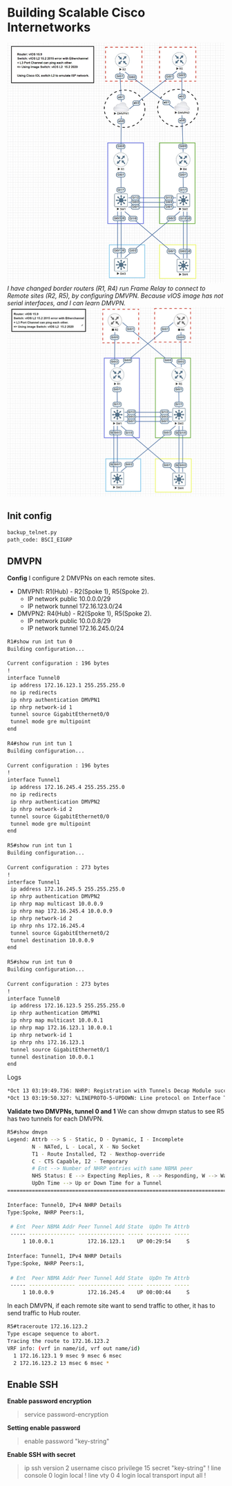 # Building Scalable Cisco Internetworks

![Topology](/BSCI_EIGRP/DBM_Inc_EIGRP_Diagram_lab_dmvpn.JPG)
*I have changed border routers (R1, R4) run Frame Relay to connect to Remote sites (R2, R5), by configuring DMVPN. Because vIOS image has not serial interfaces, and I can learn DMVPN.*
![Topology](/BSCI_EIGRP/DBM_Inc_EIGRP_Diagram_lab.JPG)


## Init config
```bash
backup_telnet.py
path_code: BSCI_EIGRP
```

## DMVPN
**Config**
I configure 2 DMVPNs on each remote sites.
* DMVPN1: R1(Hub) - R2(Spoke 1), R5(Spoke 2).
  * IP network public 10.0.0.0/29
  * IP network tunnel 172.16.123.0/24
* DMVPN2: R4(Hub) - R2(Spoke 1), R5(Spoke 2).
  * IP network public 10.0.0.8/29
  * IP network tunnel 172.16.245.0/24
```bash
R1#show run int tun 0
Building configuration...

Current configuration : 196 bytes
!
interface Tunnel0
 ip address 172.16.123.1 255.255.255.0
 no ip redirects
 ip nhrp authentication DMVPN1
 ip nhrp network-id 1
 tunnel source GigabitEthernet0/0
 tunnel mode gre multipoint
end

R4#show run int tun 1
Building configuration...

Current configuration : 196 bytes
!
interface Tunnel1
 ip address 172.16.245.4 255.255.255.0
 no ip redirects
 ip nhrp authentication DMVPN2
 ip nhrp network-id 2
 tunnel source GigabitEthernet0/0
 tunnel mode gre multipoint
end

R5#show run int tun 1
Building configuration...

Current configuration : 273 bytes
!
interface Tunnel1
 ip address 172.16.245.5 255.255.255.0
 ip nhrp authentication DMVPN2
 ip nhrp map multicast 10.0.0.9
 ip nhrp map 172.16.245.4 10.0.0.9
 ip nhrp network-id 2
 ip nhrp nhs 172.16.245.4
 tunnel source GigabitEthernet0/2
 tunnel destination 10.0.0.9
end

R5#show run int tun 0
Building configuration...

Current configuration : 273 bytes
!
interface Tunnel0
 ip address 172.16.123.5 255.255.255.0
 ip nhrp authentication DMVPN1
 ip nhrp map multicast 10.0.0.1
 ip nhrp map 172.16.123.1 10.0.0.1
 ip nhrp network-id 1
 ip nhrp nhs 172.16.123.1
 tunnel source GigabitEthernet0/1
 tunnel destination 10.0.0.1
end
```
Logs
```bash
*Oct 13 03:19:49.736: NHRP: Registration with Tunnels Decap Module succeeded
*Oct 13 03:19:50.327: %LINEPROTO-5-UPDOWN: Line protocol on Interface Tunnel1, changed state to up
```

**Validate two DMVPNs, tunnel 0 and 1**
We can show dmvpn status to see R5 has two tunnels for each DMVPN.
```bash
R5#show dmvpn
Legend: Attrb --> S - Static, D - Dynamic, I - Incomplete
        N - NATed, L - Local, X - No Socket
        T1 - Route Installed, T2 - Nexthop-override
        C - CTS Capable, I2 - Temporary
        # Ent --> Number of NHRP entries with same NBMA peer
        NHS Status: E --> Expecting Replies, R --> Responding, W --> Waiting
        UpDn Time --> Up or Down Time for a Tunnel
==========================================================================

Interface: Tunnel0, IPv4 NHRP Details
Type:Spoke, NHRP Peers:1,

 # Ent  Peer NBMA Addr Peer Tunnel Add State  UpDn Tm Attrb
 ----- --------------- --------------- ----- -------- -----
     1 10.0.0.1           172.16.123.1    UP 00:29:54     S

Interface: Tunnel1, IPv4 NHRP Details
Type:Spoke, NHRP Peers:1,

 # Ent  Peer NBMA Addr Peer Tunnel Add State  UpDn Tm Attrb
 ----- --------------- --------------- ----- -------- -----
     1 10.0.0.9           172.16.245.4    UP 00:00:44     S
```
In each DMVPN, if each remote site want to send traffic to other, it has to send traffic to Hub router.
```bash
R5#traceroute 172.16.123.2
Type escape sequence to abort.
Tracing the route to 172.16.123.2
VRF info: (vrf in name/id, vrf out name/id)
  1 172.16.123.1 9 msec 9 msec 6 msec
  2 172.16.123.2 13 msec 6 msec *
```

## Enable SSH
**Enable password encryption**
> service password-encryption

**Setting enable password**
> enable password "key-string"

**Enable SSH with secret**
> ip ssh version 2
username cisco privilege 15 secret "key-string"
!
line console 0
 login local
!
line vty 0 4
 login local
 transport input all
!